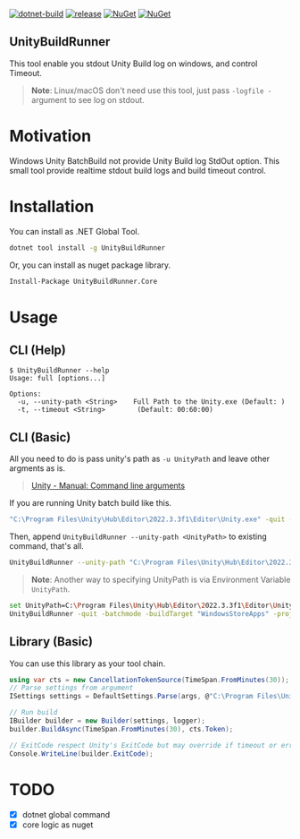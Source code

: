 [![dotnet-build](https://github.com/guitarrapc/UnityBuildRunner/actions/workflows/dotnet-build.yaml/badge.svg)](https://github.com/guitarrapc/UnityBuildRunner/actions/workflows/dotnet-build.yaml)
[![release](https://github.com/guitarrapc/UnityBuildRunner/actions/workflows/dotnet-release.yaml/badge.svg)](https://github.com/guitarrapc/UnityBuildRunner/actions/workflows/dotnet-release.yaml)
[![NuGet](https://img.shields.io/nuget/v/UnityBuildRunner.Core.svg?label=UnityBuildRunner.Core%20nuget)](https://www.nuget.org/packages/UnityBuildRunner.Core)
[![NuGet](https://img.shields.io/nuget/v/UnityBuildRunner.svg?label=UnityBuildRunner%20nuget)](https://www.nuget.org/packages/UnityBuildRunner)

## UnityBuildRunner

This tool enable you stdout Unity Build log on windows,  and control Timeout.

> **Note**: Linux/macOS don't need use this tool, just pass `-logfile -` argument to see log on stdout.

# Motivation

Windows Unity BatchBuild not provide Unity Build log StdOut option. This small tool provide realtime stdout build logs and build timeout control.

# Installation

You can install as .NET Global Tool.

```sh
dotnet tool install -g UnityBuildRunner
```

Or, you can install as nuget package library.

```sh
Install-Package UnityBuildRunner.Core
```

# Usage

## CLI (Help)

```
$ UnityBuildRunner --help
Usage: full [options...]

Options:
  -u, --unity-path <String>    Full Path to the Unity.exe (Default: )
  -t, --timeout <String>        (Default: 00:60:00)
```

## CLI (Basic)

All you need to do is pass unity's path as `-u UnityPath` and leave other argments as is.

> [Unity \- Manual: Command line arguments](https://docs.unity3d.com/2018.3/Documentation/Manual/CommandLineArguments.html)

If you are running Unity batch build like this.

  ```sh
  "C:\Program Files\Unity\Hub\Editor\2022.3.3f1\Editor\Unity.exe" -quit -batchmode -buildTarget "WindowsStoreApps" -projectPath "C:\git\MRTKSample\Unity" -logfile "log.log" -executeMethod HoloToolkit.Unity.HoloToolkitCommands.BuildSLN"
  ```

Then, append `UnityBuildRunner --unity-path <UnityPath>` to existing command, that's all.

  ```sh
  UnityBuildRunner --unity-path "C:\Program Files\Unity\Hub\Editor\2022.3.3f1\Editor\Unity.exe" -quit -batchmode -buildTarget "WindowsStoreApps" -projectPath "C:\git\MRTKSample\Unity" -logfile "log.log" -executeMethod HoloToolkit.Unity.HoloToolkitCommands.BuildSLN"
  ```

> **Note**: Another way to specifying UnityPath is via Environment Variable `UnityPath`.

  ```sh
  set UnityPath=C:\Program Files\Unity\Hub\Editor\2022.3.3f1\Editor\Unity.exe
  UnityBuildRunner -quit -batchmode -buildTarget "WindowsStoreApps" -projectPath "C:\git\MRTKSample\Unity" -logfile "log.log" -executeMethod "HoloToolkit.Unity.HoloToolkitCommands.BuildSLN"
  ```

## Library (Basic)

You can use this library as your tool chain.

```csharp
using var cts = new CancellationTokenSource(TimeSpan.FromMinutes(30));
// Parse settings from argument
ISettings settings = DefaultSettings.Parse(args, @"C:\Program Files\Unity\Hub\Editor\2022.3.3f1\Editor\Unity.exe");

// Run build
IBuilder builder = new Builder(settings, logger);
builder.BuildAsync(TimeSpan.FromMinutes(30), cts.Token);

// ExitCode respect Unity's ExitCode but may override if timeout or errorfilter detects.
Console.WriteLine(builder.ExitCode);
```

# TODO

- [x] dotnet global command
- [x] core logic as nuget
